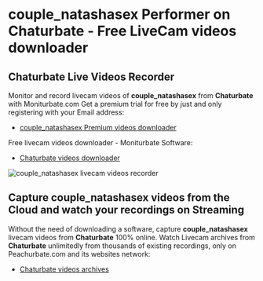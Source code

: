 # couple_natashasex Performer on Chaturbate - Free LiveCam videos downloader

## Chaturbate Live Videos Recorder

Monitor and record livecam videos of **couple_natashasex** from **Chaturbate** with Moniturbate.com
Get a premium trial for free by just and only registering with your Email address:
* [couple_natashasex Premium videos downloader](https://moniturbate.com/request-demo-licence-key.html)

Free livecam videos downloader - Moniturbate Software:
* [Chaturbate videos downloader](https://moniturbate.com/moniturbate-download-software.html)

![couple_natashasex livecam videos recorder](https://peachurnet.com/templates/moniturbate-software.png)


## Capture couple_natashasex videos from the Cloud and watch your recordings on Streaming

Without the need of downloading a software, capture **couple_natashasex** livecam videos from **Chaturbate** 100% online.
Watch Livecam archives from **Chaturbate** unlimitedly from thousands of existing recordings, only on Peachurbate.com and its websites network:
* [Chaturbate videos archives](https://peachurnet.com/)